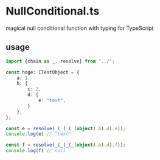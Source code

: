 # NullConditional.ts
magical null conditional function with typing for TypeScript

## usage

```ts
import {chain as _, resolve} from "../";

const hoge: ITestObject = {
    a: 1,
    b: {
        c: 2,
        d: {
            e: "text",
        }
    },
};

const e = resolve(_(_(_(_(object).b).d).e));
console.log(e) // "text"

const f = resolve(_(_(_(_(object).b).d).f));
console.log(f) // null
```
